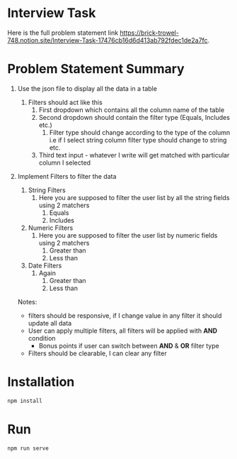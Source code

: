 # Interview Task

Here is the full problem statement link https://brick-trowel-748.notion.site/Interview-Task-17476cb16d6d413ab792fdec1de2a7fc.

# Problem  Statement Summary

1. Use the json file to display all the data in a table
    1. Filters should act like this
        1. First dropdown which contains all the column name of the table
        2. Second dropdown should contain the filter type (Equals, Includes etc.) 
            1. Filter type should change according to the type of the column i.e if I select string column filter type should change to string etc.
        3. Third text input - whatever I write will get matched with particular column I selected
        
2. Implement Filters to filter the data
    1. String Filters
        1. Here you are supposed to filter the user list by all the string fields using 2 matchers
            1. Equals
            2. Includes
    2. Numeric Filters
        1. Here you are supposed to filter the user list by numeric fields using 2 matchers
            1. Greater than
            2. Less than
    3. Date Filters
        1. Again
            1. Greater than
            2. Less than
            
    
    Notes: 
    
    - filters should be responsive, if I change value in any filter it should update all data
    - User can apply multiple filters, all filters will be applied with **AND** condition
        - Bonus points if user can switch between **AND** & **OR** filter type
    - Filters should be clearable, I can clear any filter
    


# Installation

```sh
npm install
```
# Run 

```sh
npm run serve
```
